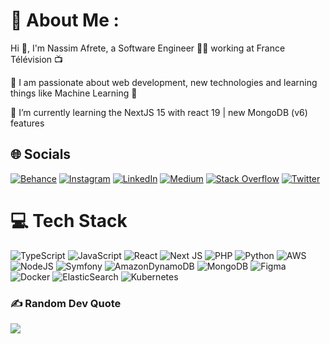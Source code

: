 # 💫 About Me :
Hi 👋, I'm Nassim Afrete, a Software Engineer 👨‍💻 working at France Télévision 📺

🔭 I am passionate about web development, new technologies and learning things like Machine Learning 🤖

🌱 I’m currently learning the NextJS 15 with react 19 | new MongoDB (v6) features

## 🌐 Socials
[![Behance](https://img.shields.io/badge/Behance-1769ff?logo=behance&logoColor=white)](https://behance.net/nassimafrete) [![Instagram](https://img.shields.io/badge/Instagram-%23E4405F.svg?logo=Instagram&logoColor=white)](https://instagram.com/nass.afr) [![LinkedIn](https://img.shields.io/badge/LinkedIn-%230077B5.svg?logo=linkedin&logoColor=white)](https://linkedin.com/in/nafrete) [![Medium](https://img.shields.io/badge/Medium-12100E?logo=medium&logoColor=white)](https://medium.com/@@nassim.afrete) [![Stack Overflow](https://img.shields.io/badge/-Stackoverflow-FE7A16?logo=stack-overflow&logoColor=white)](https://stackoverflow.com/users/9780777) [![Twitter](https://img.shields.io/badge/Twitter-%231DA1F2.svg?logo=Twitter&logoColor=white)](https://twitter.com/nass190) 

# 💻 Tech Stack
![TypeScript](https://img.shields.io/badge/typescript-%23007ACC.svg?style=for-the-badge&logo=typescript&logoColor=white) ![JavaScript](https://img.shields.io/badge/javascript-%23323330.svg?style=for-the-badge&logo=javascript&logoColor=%23F7DF1E) ![React](https://img.shields.io/badge/react-%2320232a.svg?style=for-the-badge&logo=react&logoColor=%2361DAFB) ![Next JS](https://img.shields.io/badge/Next-black?style=for-the-badge&logo=next.js&logoColor=white) ![PHP](https://img.shields.io/badge/php-%23777BB4.svg?style=for-the-badge&logo=php&logoColor=white) ![Python](https://img.shields.io/badge/python-3670A0?style=for-the-badge&logo=python&logoColor=ffdd54) ![AWS](https://img.shields.io/badge/AWS-%23FF9900.svg?style=for-the-badge&logo=amazon-aws&logoColor=white) ![NodeJS](https://img.shields.io/badge/node.js-6DA55F?style=for-the-badge&logo=node.js&logoColor=white) ![Symfony](https://img.shields.io/badge/symfony-%23000000.svg?style=for-the-badge&logo=symfony&logoColor=white) ![AmazonDynamoDB](https://img.shields.io/badge/Amazon%20DynamoDB-4053D6?style=for-the-badge&logo=Amazon%20DynamoDB&logoColor=white) ![MongoDB](https://img.shields.io/badge/MongoDB-%234ea94b.svg?style=for-the-badge&logo=mongodb&logoColor=white) ![Figma](https://img.shields.io/badge/figma-%23F24E1E.svg?style=for-the-badge&logo=figma&logoColor=white) ![Docker](https://img.shields.io/badge/docker-%230db7ed.svg?style=for-the-badge&logo=docker&logoColor=white) ![ElasticSearch](https://img.shields.io/badge/-ElasticSearch-005571?style=for-the-badge&logo=elasticsearch) ![Kubernetes](https://img.shields.io/badge/kubernetes-%23326ce5.svg?style=for-the-badge&logo=kubernetes&logoColor=white)

### ✍️ Random Dev Quote
![](https://quotes-github-readme.vercel.app/api?type=horizontal&theme=dark)
